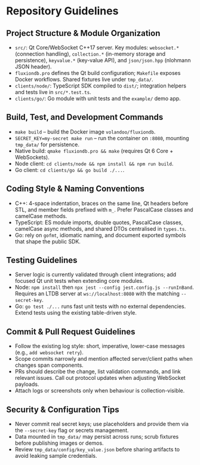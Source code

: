 # Repository Guidelines

## Project Structure & Module Organization

-   `src/`: Qt Core/WebSocket C++17 server. Key modules: `websocket.*` (connection handling), `collection.*` (in-memory storage and persistence), `keyvalue.*` (key-value API), and `json/json.hpp` (nlohmann JSON header).
-   `fluxiondb.pro` defines the Qt build configuration; `Makefile` exposes Docker workflows. Shared fixtures live under `tmp_data/`.
-   `clients/node/`: TypeScript SDK compiled to `dist/`; integration helpers and tests live in `src/*.test.ts`.
-   `clients/go/`: Go module with unit tests and the `example/` demo app.

## Build, Test, and Development Commands

-   `make build` – build the Docker image `volandoo/fluxiondb`.
-   `SECRET_KEY=my-secret make run` – run the container on `:8080`, mounting `tmp_data/` for persistence.
-   Native build: `qmake fluxiondb.pro && make` (requires Qt 6 Core + WebSockets).
-   Node client: `cd clients/node && npm install && npm run build`.
-   Go client: `cd clients/go && go build ./...`.

## Coding Style & Naming Conventions

-   C++: 4-space indentation, braces on the same line, Qt headers before STL, and member fields prefixed with `m_`. Prefer PascalCase classes and camelCase methods.
-   TypeScript: ES module imports, double quotes, PascalCase classes, camelCase async methods, and shared DTOs centralised in `types.ts`.
-   Go: rely on `gofmt`, idiomatic naming, and document exported symbols that shape the public SDK.

## Testing Guidelines

-   Server logic is currently validated through client integrations; add focused Qt unit tests when extending core modules.
-   Node: `npm install` then `npx jest --config jest.config.js --runInBand`. Requires an LTDB server at `ws://localhost:8080` with the matching `--secret-key`.
-   Go: `go test ./...` runs fast unit tests with no external dependencies. Extend tests using the existing table-driven style.

## Commit & Pull Request Guidelines

-   Follow the existing log style: short, imperative, lower-case messages (e.g., `add websocket retry`).
-   Scope commits narrowly and mention affected server/client paths when changes span components.
-   PRs should describe the change, list validation commands, and link relevant issues. Call out protocol updates when adjusting WebSocket payloads.
-   Attach logs or screenshots only when behaviour is collection-visible.

## Security & Configuration Tips

-   Never commit real secret keys; use placeholders and provide them via the `--secret-key` flag or secrets management.
-   Data mounted in `tmp_data/` may persist across runs; scrub fixtures before publishing images or demos.
-   Review `tmp_data/config/key_value.json` before sharing artifacts to avoid leaking sample credentials.
